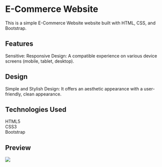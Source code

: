 <h1> E-Commerce Website </h1>
This is a simple E-Commerce Website website built with HTML, CSS, and Bootstrap.

<h2>Features</h2>
Sensitive: Responsive Design: A compatible experience on various device screens (mobile, tablet, desktop).

<h2>Design</h2>
Simple and Stylish Design: It offers an aesthetic appearance with a user-friendly, clean appearance.

<h2>Technologies Used</h2>

HTML5
<br>
CSS3
<br>
Bootstrap


<h2>Preview</h2>

![][def]

[def]: eCommerce.gif
